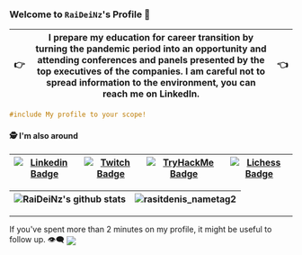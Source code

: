 

### Welcome to `RaiDeiNz`'s Profile :vulcan_salute:
:point_right: | I prepare my education for career transition by turning the pandemic period into an opportunity and attending conferences and panels presented by the top executives of the companies. I am careful not to spread information to the environment, you can reach me on LinkedIn. |  :point_left:
--|--|--
 
```C
#include My profile to your scope!
```

#### :detective: I'm also around
[![Linkedin Badge](https://img.shields.io/badge/linkedin-%230077B5.svg?&style=for-the-badge&logo=linkedin&logoColor=white)](https://www.linkedin.com/in/m-raşit-deniz-866299200) | [![Twitch Badge](https://img.shields.io/twitch/status/rasitdenis?color=red&label=Twitch&logo=Twitch&logoColor=purple&style=for-the-badge)](https://www.twitch.tv/rasitdenis) | [![TryHackMe Badge](https://img.shields.io/badge/TryHackMe-Learning%20now..-yellow?style=for-the-badge&logo=TryHackMe)](https://tryhackme.com/p/RaiDeiN) | [![Lichess Badge](https://img.shields.io/badge/Lichess.org-;-lightgrey?style=for-the-badge&logo=Lichess)](https://lichess.org/streamer/raideinz)
--|--|--|--


![RaiDeiNz's github stats](https://github-readme-stats.vercel.app/api?username=RaiDeiNz&show_icons=true&theme=tokyonight) | ![rasitdenis_nametag2](https://user-images.githubusercontent.com/51806116/102614026-8cc16c00-4144-11eb-8d63-0b393adac0c3.png) | 
--|--

<hr>

If you've spent more than 2 minutes on my profile, it might be useful to follow up. :eye_speech_bubble:
<img align="center" src="https://img.shields.io/github/followers/RaiDeiNz?label=0xR41D31N&style=social">
